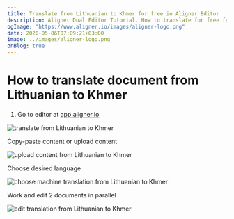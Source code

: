 ```yaml
---
title: Translate from Lithuanian to Khmer for free in Aligner Editor
description: Aligner Dual Editor Tutorial. How to translate for free from Lithuanian to Khmer. Aligner is multilingual document management platform. 
ogImage: "https://www.aligner.io/images/aligner-logo.png"
date: 2020-05-06T07:09:21+03:00
image: ../images/aligner-logo.png
onBlog: true
---
```


# How to translate document from Lithuanian to Khmer

1. Go to editor at [app.aligner.io](https://app.aligner.io "Aligner App web page")

![translate from Lithuanian to Khmer](../aligner-blank-editor.png "translate from Lithuanian to Khmer")

Copy-paste content or upload content

![upload content from Lithuanian to Khmer](../aligner-uploaded-document.png "upload content from Lithuanian to Khmer")

Choose desired language

![choose machine translation from Lithuanian to Khmer](../aligner-language-dropdown.png "choose machine translation from Lithuanian to Khmer")

Work and edit 2 documents in parallel

![edit translation from Lithuanian to Khmer](../aligner-double-sitded-editor.png "edit translation from Lithuanian to Khmer")

